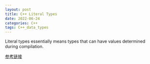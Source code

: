```yaml
---
layout: post
title: C++ Literal Types
date: 2022-06-24
categories: C++
tags: C++_data_types
---
```


Literal types essentially means types that can have values determined during compilation.

[参考链接](https://en.cppreference.com/w/cpp/language/expressions#Literals)